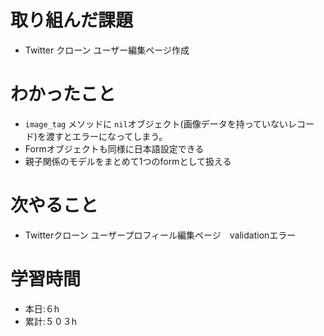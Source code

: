 # 取り組んだ課題

- Twitter クローン ユーザー編集ページ作成

# わかったこと

- `image_tag` メソッドに `nil`オブジェクト(画像データを持っていないレコード)を渡すとエラーになってしまう。
- Formオブジェクトも同様に日本語設定できる
- 親子関係のモデルをまとめて1つのformとして扱える

# 次やること

- Twitterクローン ユーザープロフィール編集ページ　validationエラー

# 学習時間

- 本日:６h
- 累計:５０３h

